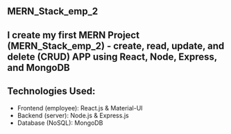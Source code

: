## MERN_Stack_emp_2
## I create my first MERN Project (MERN_Stack_emp_2) - create, read, update, and delete (CRUD) APP using React, Node, Express, and MongoDB
## Technologies Used: 
- Frontend (employee): React.js & Material-UI
- Backend (server): Node.js & Express.js
- Database (NoSQL): MongoDB
